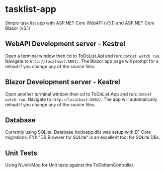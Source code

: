 # tasklist-app

Simple task list app with ASP.NET Core WebAPI (v3.1) and ASP.NET Core Blazor (v3.1)

## WebAPI Development server - Kestrel

Open a terminal window then cd to ToDoList.Api and run: `dotnet watch run`. Navigate to `http://localhost:5001/`. The Blazor app page will prompt for a reload if you change any of the source files. 

## Blazor Development server - Kestrel

Open another terminal window then cd to ToDoList.App and run: `dotnet watch run`. Navigate to `http://localhost:5002/`. The app will automatically reload if you change any of the source files.

## Database

Currently using SQLite. Database (todoapp.db) was setup with EF Core migrations. FYI: "DB Browser for SQLite" is an excellent tool for SQLite DBs. 

## Unit Tests

Using NUnit/Moq for Unit tests against the ToDoItemController.    
